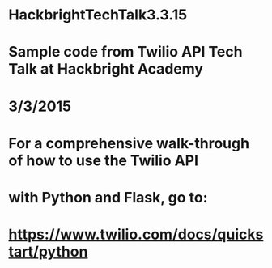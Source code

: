 # HackbrightTechTalk3.3.15

# Sample code from Twilio API Tech Talk at Hackbright Academy
# 3/3/2015

# For a comprehensive walk-through of how to use the Twilio API
# with Python and Flask, go to:
# https://www.twilio.com/docs/quickstart/python